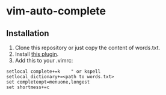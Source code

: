 # vim-auto-complete
## Installation
1. Clone this repository or just copy the content of words.txt.
2. Install [this plugin](https://github.com/vim-scripts/AutoComplPop).
3. Add this to your .vimrc:
```vim
setlocal complete+=k    " or kspell
setlocal dictionary+=<path to words.txt>
set completeopt=menuone,longest
set shortmess+=c
```
